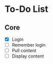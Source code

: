 To-Do List
==========

Core
----

 - [x] Login
 - [ ] Remember login
 - [ ] Pull content
 - [ ] Display content
